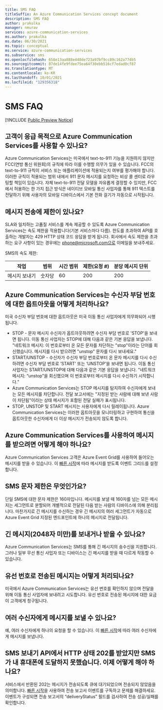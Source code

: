 ```yaml
---
title: SMS FAQ
titleSuffix: An Azure Communication Services concept document
description: SMS FAQ
author: prakulka
manager: nmurav
services: azure-communication-services
ms.author: prakulka
ms.date: 06/30/2021
ms.topic: conceptual
ms.service: azure-communication-services
ms.subservice: sms
ms.openlocfilehash: 658e13aa888e448de723a97bf9cc89c162a774b5
ms.sourcegitcommit: 87de14fe9fdee75ea64f30ebb516cf7edad0cf87
ms.translationtype: MT
ms.contentlocale: ko-KR
ms.lasthandoff: 10/01/2021
ms.locfileid: "129356318"
---
```

# <a name="sms-faq"></a>SMS FAQ

[!INCLUDE [Public Preview Notice](../../includes/public-preview-include.md)]
## <a name="can-a-customer-use-azure-communication-services-for-emergency-purposes"></a>고객이 응급 목적으로 Azure Communication Services를 사용할 수 있나요?

Azure Communication Services는 미국에서 text-to-911 기능을 지원하지 않지만 FCC(연방 통신 위원회)의 규칙에 따라 이를 수행할 의무가 있을 수 있습니다.  FCC의 text-to-911 규칙이 서비스 또는 애플리케이션에 적용되는지 여부를 평가해야 합니다. 이러한 규칙이 적용되는 범위 내에서 911 문자 메시지를 요청하는 비상 콜 센터로 라우팅할 책임이 있습니다. 자체 text-to-911 전달 모델을 자유롭게 결정할 수 있지만, FCC에서 허용하는 한 가지 접근 방식은 네이티브 모바일 통신 사업자를 통해 911 텍스트를 전달하기 위해 사용자의 모바일 디바이스에서 기본 전화 걸기가 자동으로 시작됩니다.

## <a name="are-there-any-limits-on-sending-messages"></a>메시지 전송에 제한이 있나요?

SLA와 일치하는 고품질 서비스를 계속 제공할 수 있도록 Azure Communication Services는 속도 제한을 적용합니다(기본 서비스마다 다름). 한도를 초과하여 API를 호출하는 개발자는 429 HTTP 상태 코드 응답을 받게 됩니다. 회사에서 속도 제한을 초과하는 요구 사항이 있는 경우에는 phone@microsoft.com으로 이메일을 보내주세요.

SMS의 속도 제한:

|작업|범위|시간 범위| 제한(요청 #) | 분당 메시지 단위|
|---------|-----|-------------|-------------------|-------------------------|
|메시지 보내기|숫자당|60|200|200|

## <a name="how-does-azure-communication-services-handle-opt-outs-for-toll-free-numbers"></a>Azure Communication Services는 수신자 부담 번호에 대한 옵트아웃을 어떻게 처리하나요?

미국 수신자 부담 번호에 대한 옵트아웃은 미국 이동 통신 사업자에게 의무화되어 시행됩니다.
- STOP - 문자 메시지 수신자가 옵트아웃하려면 수신자 부담 번호로 'STOP'을 보내면 됩니다. 이동 통신 사업자는 STOP에 대해 다음과 같은 기본 응답을 보냅니다. "네트워크 메시지: 이 번호로부터 온 모든 문자를 차단하는 "stop"이라는 단어를 회신했습니다. 메시지를 다시 받으려면 "unstop" 문자를 다시 보내세요."
- START/UNSTOP - 수신자가 수신자 부담 번호로부터 온 문자 메시지를 다시 수신하려면 수신자 부담 번호로 ‘START’ 또는 ‘UNSTOP’을 보내면 됩니다. 이동 통신 사업자는 START/UNSTOP에 대해 다음과 같은 기본 응답을 보냅니다. “네트워크 메시지: “unstop”을 회신했으며 이 번호로부터 메시지를 다시 수신하기 시작합니다.”
- Azure Communication Services는 STOP 메시지를 탐지하여 수신자에게 보내는 모든 메시지를 차단합니다. 전달 보고서에는 "지정된 받는 사람에 대해 보낸 사람이 차단됨"이라는 상태 메시지가 포함된 전달 실패가 표시됩니다.
- STOP, UNSTOP 및 START 메시지는 사용자에게 다시 릴레이됩니다. Azure Communication Services는 이러한 옵트아웃을 모니터링하고 구현하여 통신을 옵트아웃한 수신자에게 더 이상 메시지가 전송되지 않도록 합니다.

## <a name="how-can-i-receive-messages-using-azure-communication-services"></a>Azure Communication Services를 사용하여 메시지를 받으려면 어떻게 해야 하나요?

Azure Communication Services 고객은 Azure Event Grid를 사용하여 들어오는 메시지를 받을 수 있습니다. 이 [빠른 시작](../../quickstarts/telephony-sms/handle-sms-events.md)에 따라 메시지를 받도록 이벤트 그리드를 설정합니다.

## <a name="what-is-the-sms-character-limit"></a>SMS 문자 제한은 무엇인가요?
단일 SMS에 대한 문자 제한은 160자입니다. 메시지를 보낼 때 160자를 넘는 모든 메시지는 세그먼트로 분할되어 개별적으로 전달된 다음 받는 사람의 디바이스에 의해 분리됩니다. 마찬가지로 긴 메시지를 수신하는 경우 긴 메시지의 여러 세그먼트가 자동으로 Azure Event Grid 지정된 엔드포인트에 하나의 메시지로 전달됩니다. 

## <a name="can-i-sendreceive-long-messages-2048-chars"></a>긴 메시지(2048자 미만)를 보내거나 받을 수 있나요?

Azure Communication Services는 SMS를 통해 긴 메시지의 송수신을 지원합니다. 그러나 일부 무선 통신 사업자 또는 디바이스는 긴 메시지를 받을 때 다르게 작동할 수 있습니다.

## <a name="how-are-messages-sent-to-landline-numbers-treated"></a>유선 번호로 전송된 메시지는 어떻게 처리되나요?

미국에서 Azure Communication Services는 유선 번호를 확인하지 않으며 전달을 위해 이동 통신 사업자에 보내려고 시도합니다. 유선 번호로 전송된 메시지에 대한 요금이 고객에게 청구됩니다. 

## <a name="can-i-send-messages-to-multiple-recipients"></a>여러 수신자에게 메시지를 보낼 수 있나요?

예, 여러 수신자에게 하나의 요청을 할 수 있습니다. 이 [빠른 시작](../../quickstarts/telephony-sms/send.md?pivots=programming-language-csharp)에 따라 여러 수신자에게 메시지를 보냅니다.

##  <a name="i-received-a-http-status-202-from-the-send-sms-api-but-the-sms-didnt-reach-my-phone-what-do-i-do-now"></a>SMS 보내기 API에서 HTTP 상태 202를 받았지만 SMS가 내 휴대폰에 도달하지 못했습니다. 이제 어떻게 해야 하나요?

서비스에서 반환된 202는 메시지가 전송되도록 큐에 대기되었으며 전송되지 않았음을 의미합니다. [빠른 시작](../../quickstarts/telephony-sms/handle-sms-events.md)을 사용하여 전송 보고서 이벤트를 구독하고 문제를 해결하세요. 이벤트가 구성되면 전송 보고서의 “deliveryStatus” 필드를 검사하여 전송 성공/실패를 확인합니다.
